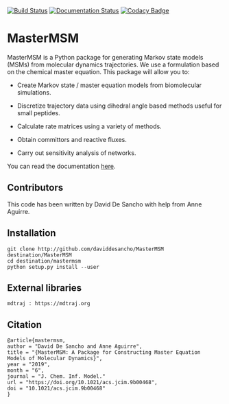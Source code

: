 [![Build Status](https://travis-ci.com/daviddesancho/MasterMSM.svg?branch=develop)](https://travis-ci.com/daviddesancho/MasterMSM)
[![Documentation Status](https://readthedocs.org/projects/mastermsm/badge/?version=develop)](https://mastermsm.readthedocs.io/en/develop/?badge=develop)
[![Codacy Badge](https://api.codacy.com/project/badge/Grade/facdc755bf3c4c269f55738117db4c38)](https://www.codacy.com/app/daviddesancho/MasterMSM?utm_source=github.com&amp;utm_medium=referral&amp;utm_content=daviddesancho/MasterMSM&amp;utm_campaign=Badge_Grade)

MasterMSM
=========
MasterMSM is a Python package for generating Markov state models (MSMs)
from molecular dynamics trajectories. We use a formulation based on 
the chemical master equation. This package will allow you to:

*   Create Markov state / master equation models from biomolecular simulations.

*   Discretize trajectory data using dihedral angle based methods useful 
for small peptides.

*   Calculate rate matrices using a variety of methods.

*   Obtain committors and reactive fluxes.

*   Carry out sensitivity analysis of networks.

You can read the documentation [here](https://mastermsm.readthedocs.io).

Contributors
------------
This code has been written by David De Sancho with help from Anne Aguirre.

Installation
------------
    git clone http://github.com/daviddesancho/MasterMSM destination/MasterMSM
    cd destination/mastermsm
    python setup.py install --user

External libraries
------------------
    mdtraj : https://mdtraj.org

Citation
--------
    @article{mastermsm,
    author = "David De Sancho and Anne Aguirre",
    title = "{MasterMSM: A Package for Constructing Master Equation    Models of Molecular Dynamics}",
    year = "2019",
    month = "6",
    journal = "J. Chem. Inf. Model."
    url = "https://doi.org/10.1021/acs.jcim.9b00468",
    doi = "10.1021/acs.jcim.9b00468"
    }

